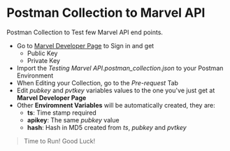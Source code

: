 # Postman Collection to Marvel API
Postman Collection to Test few Marvel API end points.

* Go to [Marvel Developer Page](https://developer.marvel.com/) to Sign in and get
   * Public Key
   * Private Key
* Import the *Testing Marvel API.postman_collection.json* to your Postman Environment
* When Editing your Collection, go to the *Pre-request* Tab
* Edit *pubkey* and *pvtkey* variables values to the one you've just get at **Marvel Developer Page**
* Other **Enviromnent Variables** will be automatically created, they are:
    * **ts**: Time stamp required
    * **apikey**: The same *pubkey* value
    * **hash**: Hash in MD5 created from *ts*, *pubkey* and *pvtkey*
> Time to Run! Good Luck!
